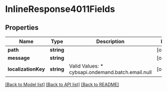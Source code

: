 # InlineResponse4011Fields

## Properties
Name | Type | Description | Notes
------------ | ------------- | ------------- | -------------
**path** | **string** |  | [optional] 
**message** | **string** |  | [optional] 
**localizationKey** | **string** | Valid Values:   * cybsapi.ondemand.batch.email.null | [optional] 

[[Back to Model list]](../README.md#documentation-for-models) [[Back to API list]](../README.md#documentation-for-api-endpoints) [[Back to README]](../README.md)


